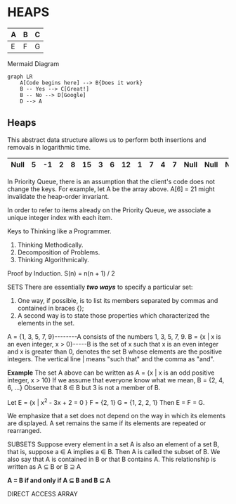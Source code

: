 # HEAPS

| A   | B   | C   |
|-----|-----|-----|
| E   | F   | G   |

Mermaid Diagram

```mermaid
graph LR
    A[Code begins here] --> B{Does it work}
    B -- Yes --> C[Great!]
    B -- No --> D[Google]
    D --> A
```

## Heaps
This abstract data structure allows us to perform
both insertions and removals in logarithmic time.

| Null | 5   | -1  | 2   | 8   | 15  | 3   | 6   | 12  | 1   | 7   | 4   | 7   | Null | Null | Null |
|------|-----|-----|-----|-----|-----|-----|-----|-----|-----|-----|-----|-----|------|------|------|

In Priority Queue, there is an assumption that the client's code does not change the keys. 
For example, let A be the array above.
A[6] = 21 might invalidate the heap-order invariant.

In order to refer to items already on the Priority Queue, we associate a unique integer index with
each item.

Keys to Thinking like a Programmer.
1. Thinking Methodically.
2. Decomposition of Problems.
3. Thinking Algorithmically.

Proof by Induction.
S(n) = n(n + 1) / 2


SETS
There are essentially _**two ways**_ to specify a particular set:
1. One way, if possible, is to list its members separated by commas and contained in braces {};
2. A second way is to state those properties which characterized the elements in the set.

A = {1, 3, 5, 7, 9}--------A consists of the numbers 1, 3, 5, 7, 9.
B = {x | x is an even integer, x > 0}-----B is the set of x such that x is an even integer and x
is greater than 0, denotes the set B whose elements are the positive integers.
The vertical line | means "such that" and the comma as "and". 

**Example**
The set A above can be written as A = {x | x is an odd positive integer, x > 10}
If we assume that everyone know what we mean, 
B = {2, 4, 6, ...}
Observe that 8 ∈ B but 3 is not a member of B.

Let E = {x | x<sup>2</sup> - 3x + 2 = 0 }
F = {2, 1}
G = {1, 2, 2, 1}
Then E = F = G.

We emphasize that a set does not depend on the way in which its elements are displayed. 
A set remains the same if its elements are repeated or rearranged.

SUBSETS
Suppose every element in a set A is also an element of a set B, that is, suppose 
a ∈ A implies a ∈ B. Then A is called the subset of B. We also say that A is contained in B or that
B contains A. This relationship is written as
A ⊆ B or B ⊇ A 

**A = B if and only if A ⊆ B and B ⊆ A**

DIRECT ACCESS ARRAY




























